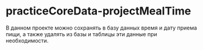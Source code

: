 # practiceCoreData-projectMealTime

В данном проекте можно сохранять в базу данных время и дату приема пищи, а также удалять из базы и таблицы эти данные при необходимости.

